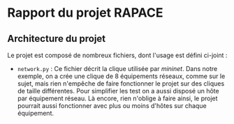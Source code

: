 # Rapport du projet **RAPACE**

## Architecture du projet

Le projet est composé de nombreux fichiers, dont l'usage est défini ci-joint :

- `network.py` : Ce fichier décrit la clique utilisée par *mininet*. Dans notre exemple, on a crée une clique de 8 équipements réseaux, comme sur le sujet, mais rien n'empêche de faire fonctionner le projet sur des cliques de taille différentes. Pour simplifier les test on a aussi disposé un hôte par équipement réseau. Là encore, rien n'oblige à faire ainsi, le projet pourrait aussi fonctionner avec plus ou moins d'hôtes sur chaque équipement.